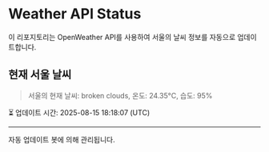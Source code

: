 
# Weather API Status

이 리포지토리는 OpenWeather API를 사용하여 서울의 날씨 정보를 자동으로 업데이트합니다.

## 현재 서울 날씨
> 서울의 현재 날씨: broken clouds, 온도: 24.35°C, 습도: 95%

⏳ 업데이트 시간: 2025-08-15 18:18:07 (UTC)

---
자동 업데이트 봇에 의해 관리됩니다.
